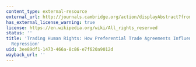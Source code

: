 ```yaml
---
content_type: external-resource
external_url: http://journals.cambridge.org/action/displayAbstract?fromPage=online&aid=325071
has_external_license_warning: true
license: https://en.wikipedia.org/wiki/All_rights_reserved
status: ''
title: 'Trading Human Rights: How Preferential Trade Agreements Influence Government
  Repression'
uid: 3ee89df1-1473-466a-8c86-e7f620a9012d
wayback_url: ''
---
```

